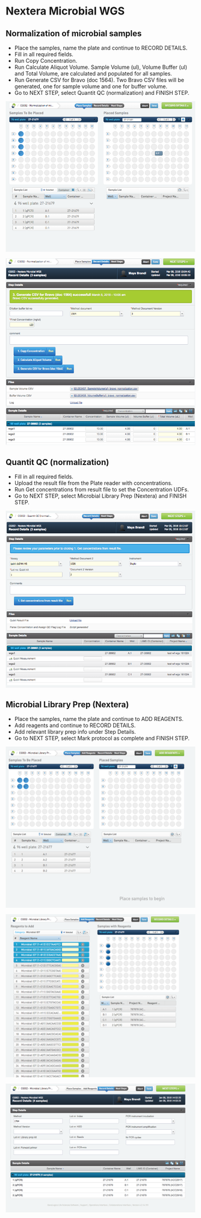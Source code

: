 # Nextera Microbial WGS

## Normalization of microbial samples   


* Place the samples, name the plate and continue to RECORD DETAILS.
* Fill in all required fields.
* Run Copy Concentration.
* Run Calculate Aliquot Volume. Sample Volume (ul), Volume Buffer (ul) and Total Volume, are calculated and populated for all samples.
* Run Generate CSV for Bravo (doc 1564).  Two Bravo CSV files will be generated, one for sample volume and one for buffer volume.
* Go to NEXT STEP, select Quantit QC (normalization) and FINISH STEP. 

<p align="center"><img src="../img/Nextera_Microbial_WGS/amdpic.png"></p>
<p align="center"><img src="../img/Nextera_Microbial_WGS/2.png"></p>




## Quantit QC (normalization)


* Fill in all required fields.
* Upload the result file from the Plate reader with concentrations.
* Run Get concentrations from result file to set the Concentration UDFs.
* Go to NEXT STEP, select Microbial Library Prep (Nextera) and FINISH STEP.



<p align="center"><img src="../img/Nextera_Microbial_WGS/3.png"></p>





## Microbial Library Prep (Nextera) 


* Place the samples, name the plate and continue to ADD REAGENTS. 
* Add reagents and continue to RECORD DETAILS.
* Add relevant library prep info under Step Details.
* Go to NEXT STEP, select Mark protocol as complete and FINISH STEP.


<p align="center"><img src="../img/Nextera_Microbial_WGS/4.png"></p>
<p align="center"><img src="../img/Nextera_Microbial_WGS/5.png"></p>
<p align="center"><img src="../img/Nextera_Microbial_WGS/6.png"></p>
